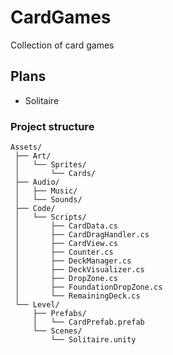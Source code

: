 # CardGames
Collection of card games

## Plans
* Solitaire

### Project structure
```
Assets/
 ├── Art/
 │   └── Sprites/
 │       └── Cards/
 ├── Audio/
 │   ├── Music/
 │   └── Sounds/
 ├── Code/
 │   └── Scripts/
 │       ├── CardData.cs     
 │       ├── CardDragHandler.cs 
 │       ├── CardView.cs
 │       ├── Counter.cs 
 │       ├── DeckManager.cs  
 │       ├── DeckVisualizer.cs
 │       ├── DropZone.cs
 │       ├── FoundationDropZone.cs
 │       └── RemainingDeck.cs
 └── Level/
     ├── Prefabs/
     │   └── CardPrefab.prefab
     └── Scenes/
         └── Solitaire.unity
```